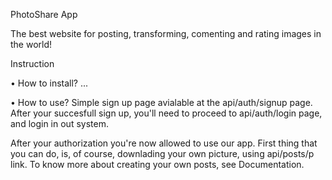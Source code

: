 PhotoShare App

The best website for posting, transforming, comenting and rating images in the world!

Instruction
  
• How to install?
...
  
• How to use?
Simple sign up page avialable at the api/auth/signup page.
After your succesfull sign up, you'll need to proceed to api/auth/login page, and login in out system.
    
After your authorization you're now allowed to use our app.
First thing that you can do, is, of course, downlading your own picture, using api/posts/p link. 
To know more about creating your own posts, see Documentation.
  
